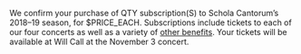 We confirm your purchase of QTY subscription(S) to Schola Cantorum’s 2018–19
season, for $PRICE_EACH.  Subscriptions include tickets to each of our four
concerts as well as a variety of
[other benefits](https://scholacantorum.org/concerts/#subscription).  Your
tickets will be available at Will Call at the November 3 concert.
